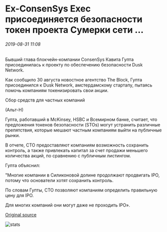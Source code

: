 # Ex-ConsenSys Exec присоединяется безопасности токен проекта Сумерки сети ...

###### 2019-08-31 11:08

Бывший глава блокчейн-компании ConsenSys Кавита Гупта присоединилась к проекту по обеспечению безопасности Dusk Network.

Как сообщило 30 августа новостное агентство The Block, Гупта присоединился к Dusk Network, амстердамскому стартапу, пытаясь помочь компаниям токенизировать свои акции.

Сбор средств для частных компаний

(Альт-Н)

Гупта, работавший в McKinsey, HSBC и Всемирном банке, считает, что предложения токенов безопасности (STOs) могут устранить различные препятствия, которые мешают частным компаниям выйти на публичные рынки.

В отчете, СТО предоставляют компаниям возможность сохранить контроль, а также привлекать капитал за счет продажи меньшего количества акций, по сравнению с публичным листингом.

Гупта объяснил:

"Многие компании в Силиконовой долине продолжают продвигать IPO, потому что основатели хотят сохранить контроль.

По словам Гупты, СТО позволяют компаниям определить правильную цену для IPO.

Для многих компаний они могут даже не проходить IPO».

[Original source](https://cointelegraph.com/news/ex-consensys-exec-joins-security-token-project-dusk-network)

![stats](https://c.statcounter.com/11760860/0/a89fa40b/1/ "stats")